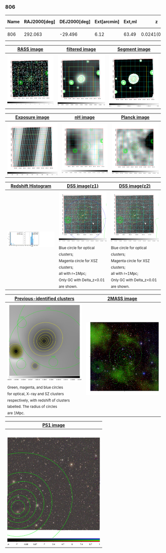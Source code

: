 <div STYLE="page-break-after: always;"></div>

### 806

|Name|RAJ2000[deg]|DEJ2000[deg] |Ext[arcmin]| Ext,ml | z | z_src| C|GC(XSZ,Delta_z<0.01)| GC(OPT,Delta_z<0.01)|GC| R_sig[arcmin] | R500[arcmin] | R500[Mpc]| CRsig[c/s] | CR500[c/s] |L500[1E44 erg/s]|F500[1E-12 erg/s/cm^2]| M500[1E14 Msun]|Tx[keV]|Cnt_sig|Beta|Rc[arcmin]|Comment|Alias|
|---|---|---|---|---|---|------|---|--------|---------|----------|---|---|---|---|---|---|---|---|---|---|---|---|---|---|
|806| 292.063| -29.496| 6.12| 63.49| 0.0241(0.005)| z1, z_opt| S| -| N| N| 12.212| 17.688| 0.516| 0.204(0.062)| 0.221(0.066)| 0.039(0.006)| 2.930(0.451)| 0.40(0.03)| 1.22(0.06)| 85.5| 0.819(-0.154+0.126)| 5.584(-1.366+1.060)| -| t310|

|[RASS image](../image/806/806_img.pdf)|[filtered image](../image/806/806_fil.pdf)|[Segment image](../image/806/806_seg.pdf)|
|-------------------|--------------------|-------------------|
| <img src="../image/806/806_img.png" width="300">  | <img src="../image/806/806_fil.png" width="300">   | <img src="../image/806/806_seg.png" width="300">  |

|[Exposure image](../image/806/806_mex.pdf)| [nH image](../image/806/806_nh.pdf)| [Planck image](../image/806/806_p.pdf)|
|-------------------|--------------------|-------------------|
|<img src="../image/806/806_mex.png" width="300">   | <img src="../image/806/806_nh.png" width="300">    | <img src="../image/806/806_p.png" width="300"> |

|[Redshift Histogram](../image/806/806_zg.pdf) | [DSS image(z1)](../image/806/806_dss_z1.pdf)      |  [DSS image(z2)](../image/806/806_dss_z2.pdf)    |
|-------------------|--------------------|-------------------|
|<img src="../image/806/806_zg.png" width="300"> |<img src="../image/806/806_dss_z1.png" width="300"> <sub><br>Blue circle for optical clusters; <br>Magenta circle for XSZ clusters; <br>all with r=1Mpc; <br>Only GC with Delta_z<0.01 are shown. </sub>| <img src="../image/806/806_dss_z2.png" width="300"><sub><br>Blue circle for optical clusters; <br>Magenta circle for XSZ clusters; <br>all with r=1Mpc; <br>Only GC with Delta_z<0.01 are shown. </sub> |

|[Previous-identified clusters](../image/806/806_gc.pdf) | [2MASS image](../image/806/806_2mass.pdf)      |
|-------------------|-------------------|
|<img src=../image/806/806_gc.png width="300"> <br><sub>Green, magenta, and blue circles <br>for optical, X-ray and SZ clusters <br>respectively, with redshift of clusters <br>labelled. The radius of circles <br>are 1Mpc.</sub>|<img src="../image/806/806_2mass.png" width="300">  |

|[PS1 image](../image/806/806_ps1.pdf)            |
|-------------------|
| <img src="../image/806/806_ps1.png" width="300">  |
